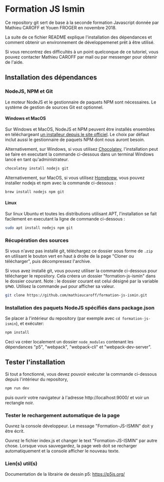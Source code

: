 # Formation JS Ismin

Ce repository git sert de base à la seconde formation Javascript
donnée par Mathieu CAROFF et Youen FROGER en novembre 2018.

La suite de ce fichier README explique l'installation des dépendances et
comment obtenir un environnement de développemenet prêt à être utilisé.

Si vous rencontrez des difficultés à un point quelconque de ce tutoriel, vous
pouvez contacter Mathieu CAROFF par mail ou par messenger pour obtenir de
l'aide.

## Installation des dépendances

### NodeJS, NPM et Git

Le moteur NodeJS et le gestionnaire de paquets NPM sont nécessaires.
Le système de gestion de sources Git est optionnel.

#### Windows et MacOS

Sur Windows et MacOS, NodeJS et NPM peuvent être installés ensembles en
téléchargeant [un installeur depuis le site officiel](https://nodejs.org/en/download/).
Le choix par défaut inclut aussi le gestionnaire de paquets NPM dont nous auront besoin.

Alternativement, sur Windows, si vous utilisez
[Chocolatey](https://chocolatey.org/), l'installation peut se faire en
executant la commande ci-dessous dans un terminal Windows lancé en tant
qu'administrateur.

```cmd
chocolatey install nodejs git
```

Alternativement, sur MacOS, si vous utilisez [Homebrew](https://brew.sh/), vous
pouvez installer nodejs et npm avec la commande ci-dessous :

```bash
brew install nodejs npm git
```

#### Linux

Sur linux Ubuntu et toutes les distributions utilisant APT, l'installation se
fait facilement en executant la ligne de commande ci-dessous :

```bash
sudo apt install nodejs npm git
```

### Récupération des sources

Si vous n'avez pas installé git, téléchargez ce dossier sous forme de `.zip` en
utilisant le bouton vert en haut à droite de la page "Cloner ou télécharger",
puis décompressez l'archive.

Si vous avez installé git, vous pouvez utiliser la commande ci-dessous pour
télécharger le repository. Cela créera un dossier "formation-js-ismin" dans le
dossier courant. Note : le dossier courant est celui désigné par la variable
`$PWD`. Utilisez la commande `pwd` pour afficher sa valeur.

```bash
git clone https://github.com/mathieucaroff/formation-js-ismin.git
```

### Installation des paquets NodeJS spécifiés dans package.json

Se placer à l'intérieur du repository (par exemple avec `cd
formation-js-ismin`), et exécuter:

```bash
npm install
```

Ceci va créer localement un dossier `node_modules` contenant les dépendances "p5",
"webpack", "webpack-cli" et "webpack-dev-server".

## Tester l'installation

Si tout a fonctionné, vous devez pouvoir exécuter la commande ci-dessous depuis
l'intérieur du repository,

```bash
npm run dev
```

puis ouvrir votre navigateur à l'adresse http://localhost:9000/ et voir un
rectangle noir.

### Tester le rechargement automatique de la page

Ouvrez la console développeur. Le message "Formation-JS-ISMIN" doit y être
écrit.

Ouvrez le fichier index.js et changer le text "Formation-JS-ISMIN" par autre
chose. Lorsque vous sauvegardez, la page web doit se recharger automatiquement
et la console afficher le nouveau texte.

### Lien(s) util(s)

Documentation de la librairie de dessin p5: https://p5js.org/
